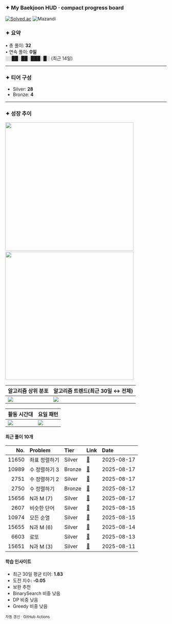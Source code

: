 ### ✦ My Baekjoon HUD · compact progress board

[![Solved.ac](https://mazassumnida.wtf/api/v2/generate_badge?boj=jeonghu1010)](https://solved.ac/profile/jeonghu1010)
![Mazandi](https://mazandi.herokuapp.com/api?handle=jeonghu1010&theme=dark)

### ✦ 요약
• 총 풀이: **32**  
• 연속 풀이: **0일**  
░░██░██░███░█░ (최근 14일)

---

### ✦ 티어 구성
- Silver: **28**
- Bronze: **4**

---

### ✦ 성장 추이
<p align="left">
  <img src="https://quickchart.io/chart?c=%7B%22type%22%3A%20%22line%22%2C%20%22data%22%3A%20%7B%22labels%22%3A%20%5B%222025-07%22%2C%20%222025-08%22%5D%2C%20%22datasets%22%3A%20%5B%7B%22label%22%3A%20%22%EC%9B%94%EB%B3%84%20%ED%92%80%EC%9D%B4%20%EC%88%98%22%2C%20%22data%22%3A%20%5B16%2C%2016%5D%2C%20%22borderColor%22%3A%20%22%236D9EFF%22%2C%20%22backgroundColor%22%3A%20%22%236D9EFF%22%7D%5D%7D%2C%20%22options%22%3A%20%7B%22plugins%22%3A%20%7B%22legend%22%3A%20%7B%22display%22%3A%20false%7D%7D%2C%20%22layout%22%3A%20%7B%22padding%22%3A%206%7D%2C%20%22elements%22%3A%20%7B%22line%22%3A%20%7B%22tension%22%3A%200.35%2C%20%22borderWidth%22%3A%203%7D%2C%20%22point%22%3A%20%7B%22radius%22%3A%200%7D%7D%2C%20%22scales%22%3A%20%7B%22x%22%3A%20%7B%22grid%22%3A%20%7B%22color%22%3A%20%22rgba%280%2C0%2C0%2C0.06%29%22%7D%2C%20%22ticks%22%3A%20%7B%22font%22%3A%20%7B%22size%22%3A%209%7D%7D%7D%2C%20%22y%22%3A%20%7B%22grid%22%3A%20%7B%22color%22%3A%20%22rgba%280%2C0%2C0%2C0.06%29%22%7D%2C%20%22beginAtZero%22%3A%20true%2C%20%22ticks%22%3A%20%7B%22font%22%3A%20%7B%22size%22%3A%209%7D%7D%7D%7D%7D%7D&format=svg&devicePixelRatio=2&backgroundColor=transparent&width=250&height=130" width="400"  />
  &nbsp;&nbsp;
  <img src="https://quickchart.io/chart?c=%7B%22type%22%3A%20%22line%22%2C%20%22data%22%3A%20%7B%22labels%22%3A%20%5B%222025-07%22%2C%20%222025-08%22%5D%2C%20%22datasets%22%3A%20%5B%7B%22label%22%3A%20%22%EB%88%84%EC%A0%81%20%ED%92%80%EC%9D%B4%20%EC%88%98%22%2C%20%22data%22%3A%20%5B16%2C%2032%5D%2C%20%22borderColor%22%3A%20%22%232E6DDB%22%2C%20%22backgroundColor%22%3A%20%22%232E6DDB%22%7D%5D%7D%2C%20%22options%22%3A%20%7B%22plugins%22%3A%20%7B%22legend%22%3A%20%7B%22display%22%3A%20false%7D%7D%2C%20%22layout%22%3A%20%7B%22padding%22%3A%20%7B%22left%22%3A%206%2C%20%22right%22%3A%206%2C%20%22top%22%3A%206%2C%20%22bottom%22%3A%202%7D%7D%2C%20%22elements%22%3A%20%7B%22line%22%3A%20%7B%22tension%22%3A%200.35%2C%20%22borderWidth%22%3A%203%7D%2C%20%22point%22%3A%20%7B%22radius%22%3A%200%7D%7D%2C%20%22scales%22%3A%20%7B%22x%22%3A%20%7B%22grid%22%3A%20%7B%22color%22%3A%20%22rgba%280%2C0%2C0%2C0.06%29%22%7D%2C%20%22ticks%22%3A%20%7B%22font%22%3A%20%7B%22size%22%3A%209%7D%7D%7D%2C%20%22y%22%3A%20%7B%22grid%22%3A%20%7B%22color%22%3A%20%22rgba%280%2C0%2C0%2C0.06%29%22%2C%20%22display%22%3A%20false%7D%2C%20%22beginAtZero%22%3A%20true%2C%20%22ticks%22%3A%20%7B%22font%22%3A%20%7B%22size%22%3A%209%7D%2C%20%22display%22%3A%20false%7D%2C%20%22display%22%3A%20false%7D%2C%20%22yAxes%22%3A%20%5B%7B%22display%22%3A%20false%2C%20%22ticks%22%3A%20%7B%22display%22%3A%20false%7D%2C%20%22gridLines%22%3A%20%7B%22display%22%3A%20false%7D%7D%5D%7D%7D%7D&format=svg&devicePixelRatio=2&backgroundColor=transparent&width=250&height=130" width="400" />
</p>


| 알고리즘 상위 분포 | 알고리즘 트렌드(최근 30일 ↔︎ 전체) |
|---|---|
| ![](https://quickchart.io/chart?c=%7B%22type%22%3A%20%22bar%22%2C%20%22data%22%3A%20%7B%22labels%22%3A%20%5B%22%ED%88%AC%ED%8F%AC%EC%9D%B8%ED%84%B0%22%2C%20%22%EA%B7%B8%EB%A6%AC%EB%94%94%22%2C%20%22%EC%A0%95%EB%A0%AC%22%2C%20%22DFS%22%2C%20%22DP%22%2C%20%22BFS%22%5D%2C%20%22datasets%22%3A%20%5B%7B%22label%22%3A%20%22%EC%95%8C%EA%B3%A0%EB%A6%AC%EC%A6%98%20%EB%B9%88%EB%8F%84%22%2C%20%22data%22%3A%20%5B29%2C%206%2C%206%2C%205%2C%201%2C%201%5D%2C%20%22backgroundColor%22%3A%20%22%238FB5FF%22%2C%20%22borderRadius%22%3A%2010%2C%20%22borderSkipped%22%3A%20false%7D%5D%7D%2C%20%22options%22%3A%20%7B%22plugins%22%3A%20%7B%22legend%22%3A%20%7B%22display%22%3A%20false%7D%7D%2C%20%22layout%22%3A%20%7B%22padding%22%3A%206%7D%2C%20%22elements%22%3A%20%7B%22line%22%3A%20%7B%22tension%22%3A%200.35%2C%20%22borderWidth%22%3A%203%7D%2C%20%22point%22%3A%20%7B%22radius%22%3A%200%7D%7D%2C%20%22scales%22%3A%20%7B%22x%22%3A%20%7B%22grid%22%3A%20%7B%22color%22%3A%20%22rgba%280%2C0%2C0%2C0.06%29%22%7D%2C%20%22ticks%22%3A%20%7B%22font%22%3A%20%7B%22size%22%3A%209%7D%7D%7D%2C%20%22y%22%3A%20%7B%22grid%22%3A%20%7B%22color%22%3A%20%22rgba%280%2C0%2C0%2C0.06%29%22%7D%2C%20%22beginAtZero%22%3A%20true%2C%20%22ticks%22%3A%20%7B%22font%22%3A%20%7B%22size%22%3A%209%7D%7D%7D%7D%2C%20%22indexAxis%22%3A%20%22y%22%7D%7D&format=svg&devicePixelRatio=2&backgroundColor=transparent&width=360&height=180) | ![](https://quickchart.io/chart?c=%7B%22type%22%3A%20%22bar%22%2C%20%22data%22%3A%20%7B%22labels%22%3A%20%5B%22%ED%88%AC%ED%8F%AC%EC%9D%B8%ED%84%B0%22%2C%20%22%EA%B7%B8%EB%A6%AC%EB%94%94%22%2C%20%22%EC%A0%95%EB%A0%AC%22%2C%20%22DFS%22%2C%20%22DP%22%2C%20%22BFS%22%5D%2C%20%22datasets%22%3A%20%5B%7B%22label%22%3A%20%22%EC%B5%9C%EA%B7%BC%28%25%29%22%2C%20%22data%22%3A%20%5B53.8%2C%2015.4%2C%2015.4%2C%2012.8%2C%202.6%2C%200.0%5D%2C%20%22backgroundColor%22%3A%20%22%234D86F5%22%2C%20%22borderRadius%22%3A%2010%2C%20%22borderSkipped%22%3A%20false%7D%2C%20%7B%22label%22%3A%20%22%EC%A0%84%EC%B2%B4%28%25%29%22%2C%20%22data%22%3A%20%5B60.4%2C%2012.5%2C%2012.5%2C%2010.4%2C%202.1%2C%202.1%5D%2C%20%22backgroundColor%22%3A%20%22%23CFE3FF%22%2C%20%22borderRadius%22%3A%2010%2C%20%22borderSkipped%22%3A%20false%7D%5D%7D%2C%20%22options%22%3A%20%7B%22plugins%22%3A%20%7B%22legend%22%3A%20%7B%22display%22%3A%20true%7D%7D%2C%20%22layout%22%3A%20%7B%22padding%22%3A%206%7D%2C%20%22elements%22%3A%20%7B%22line%22%3A%20%7B%22tension%22%3A%200.35%2C%20%22borderWidth%22%3A%203%7D%2C%20%22point%22%3A%20%7B%22radius%22%3A%200%7D%7D%2C%20%22scales%22%3A%20%7B%22x%22%3A%20%7B%22grid%22%3A%20%7B%22color%22%3A%20%22rgba%280%2C0%2C0%2C0.06%29%22%7D%2C%20%22ticks%22%3A%20%7B%22font%22%3A%20%7B%22size%22%3A%209%7D%7D%7D%2C%20%22y%22%3A%20%7B%22grid%22%3A%20%7B%22color%22%3A%20%22rgba%280%2C0%2C0%2C0.06%29%22%7D%2C%20%22beginAtZero%22%3A%20true%2C%20%22ticks%22%3A%20%7B%22font%22%3A%20%7B%22size%22%3A%209%7D%7D%7D%7D%7D%7D&format=svg&devicePixelRatio=2&backgroundColor=transparent&width=360&height=180) |

| 활동 시간대 | 요일 패턴 |
|---|---|
| ![](https://quickchart.io/chart?c=%7B%22type%22%3A%20%22bar%22%2C%20%22data%22%3A%20%7B%22labels%22%3A%20%5B%220%22%2C%20%221%22%2C%20%222%22%2C%20%223%22%2C%20%224%22%2C%20%225%22%2C%20%226%22%2C%20%227%22%2C%20%228%22%2C%20%229%22%2C%20%2210%22%2C%20%2211%22%2C%20%2212%22%2C%20%2213%22%2C%20%2214%22%2C%20%2215%22%2C%20%2216%22%2C%20%2217%22%2C%20%2218%22%2C%20%2219%22%2C%20%2220%22%2C%20%2221%22%2C%20%2222%22%2C%20%2223%22%5D%2C%20%22datasets%22%3A%20%5B%7B%22label%22%3A%20%22%EC%8B%9C%EA%B0%84%EB%8C%80%EB%B3%84%20%ED%99%9C%EB%8F%99%22%2C%20%22data%22%3A%20%5B0%2C%200%2C%200%2C%200%2C%200%2C%200%2C%200%2C%202%2C%203%2C%205%2C%204%2C%200%2C%201%2C%201%2C%208%2C%201%2C%200%2C%205%2C%202%2C%200%2C%200%2C%200%2C%200%2C%200%5D%2C%20%22backgroundColor%22%3A%20%22%23AFCBFF%22%2C%20%22borderRadius%22%3A%208%2C%20%22borderSkipped%22%3A%20false%7D%5D%7D%2C%20%22options%22%3A%20%7B%22plugins%22%3A%20%7B%22legend%22%3A%20%7B%22display%22%3A%20false%7D%7D%2C%20%22layout%22%3A%20%7B%22padding%22%3A%206%7D%2C%20%22elements%22%3A%20%7B%22line%22%3A%20%7B%22tension%22%3A%200.35%2C%20%22borderWidth%22%3A%203%7D%2C%20%22point%22%3A%20%7B%22radius%22%3A%200%7D%7D%2C%20%22scales%22%3A%20%7B%22x%22%3A%20%7B%22grid%22%3A%20%7B%22color%22%3A%20%22rgba%280%2C0%2C0%2C0.06%29%22%7D%2C%20%22ticks%22%3A%20%7B%22font%22%3A%20%7B%22size%22%3A%209%7D%7D%7D%2C%20%22y%22%3A%20%7B%22grid%22%3A%20%7B%22color%22%3A%20%22rgba%280%2C0%2C0%2C0.06%29%22%7D%2C%20%22beginAtZero%22%3A%20true%2C%20%22ticks%22%3A%20%7B%22font%22%3A%20%7B%22size%22%3A%209%7D%7D%7D%7D%7D%7D&format=svg&devicePixelRatio=2&backgroundColor=transparent&width=360&height=140) | ![](https://quickchart.io/chart?c=%7B%22type%22%3A%20%22bar%22%2C%20%22data%22%3A%20%7B%22labels%22%3A%20%5B%22%EC%9B%94%22%2C%20%22%ED%99%94%22%2C%20%22%EC%88%98%22%2C%20%22%EB%AA%A9%22%2C%20%22%EA%B8%88%22%2C%20%22%ED%86%A0%22%2C%20%22%EC%9D%BC%22%5D%2C%20%22datasets%22%3A%20%5B%7B%22label%22%3A%20%22%EC%9A%94%EC%9D%BC%EB%B3%84%20%ED%99%9C%EB%8F%99%22%2C%20%22data%22%3A%20%5B2%2C%204%2C%203%2C%205%2C%207%2C%201%2C%2010%5D%2C%20%22backgroundColor%22%3A%20%22%238FB5FF%22%2C%20%22borderRadius%22%3A%208%2C%20%22borderSkipped%22%3A%20false%7D%5D%7D%2C%20%22options%22%3A%20%7B%22plugins%22%3A%20%7B%22legend%22%3A%20%7B%22display%22%3A%20false%7D%7D%2C%20%22layout%22%3A%20%7B%22padding%22%3A%206%7D%2C%20%22elements%22%3A%20%7B%22line%22%3A%20%7B%22tension%22%3A%200.35%2C%20%22borderWidth%22%3A%203%7D%2C%20%22point%22%3A%20%7B%22radius%22%3A%200%7D%7D%2C%20%22scales%22%3A%20%7B%22x%22%3A%20%7B%22grid%22%3A%20%7B%22color%22%3A%20%22rgba%280%2C0%2C0%2C0.06%29%22%7D%2C%20%22ticks%22%3A%20%7B%22font%22%3A%20%7B%22size%22%3A%209%7D%7D%7D%2C%20%22y%22%3A%20%7B%22grid%22%3A%20%7B%22color%22%3A%20%22rgba%280%2C0%2C0%2C0.06%29%22%7D%2C%20%22beginAtZero%22%3A%20true%2C%20%22ticks%22%3A%20%7B%22font%22%3A%20%7B%22size%22%3A%209%7D%7D%7D%7D%7D%7D&format=svg&devicePixelRatio=2&backgroundColor=transparent&width=360&height=140) |

#### 최근 풀이 10개
| No. | Problem | Tier | Link | Date |
|---:|:-------|:-----|:-----|:-----|
| 11650 | 좌표 정렬하기 | Silver | [📄](백준/Silver/11650. 좌표 정렬하기/좌표 정렬하기.java) | 2025-08-17 |
| 10989 | 수 정렬하기 3 | Bronze | [📄](백준/Bronze/10989. 수 정렬하기 3/수 정렬하기 3.java) | 2025-08-17 |
| 2751 | 수 정렬하기 2 | Silver | [📄](백준/Silver/2751. 수 정렬하기 2/수 정렬하기 2.java) | 2025-08-17 |
| 2750 | 수 정렬하기 | Bronze | [📄](백준/Bronze/2750. 수 정렬하기/수 정렬하기.java) | 2025-08-17 |
| 15656 | N과 M (7) | Silver | [📄](백준/Silver/15656. N과 M （7）/N과 M （7）.java) | 2025-08-17 |
| 2607 | 비슷한 단어 | Silver | [📄](백준/Silver/2607. 비슷한 단어/비슷한 단어.java) | 2025-08-15 |
| 10974 | 모든 순열 | Silver | [📄](백준/Silver/10974. 모든 순열/모든 순열.java) | 2025-08-15 |
| 15655 | N과 M (6) | Silver | [📄](백준/Silver/15655. N과 M （6）/N과 M （6）.java) | 2025-08-14 |
| 6603 | 로또 | Silver | [📄](백준/Silver/6603. 로또/로또.java) | 2025-08-13 |
| 15651 | N과 M (3) | Silver | [📄](백준/Silver/15651. N과 M （3）/N과 M （3）.java) | 2025-08-11 |

#### 학습 인사이트
- 최근 30일 평균 티어: **1.83**
- 도전 지수: **-0.05**
- 보완 추천  
- BinarySearch 비중 낮음
- DP 비중 낮음
- Greedy 비중 낮음

<sub>자동 갱신 · GitHub Actions</sub>


<!-- generated-at: 2025-08-18T02:30:35 -->
